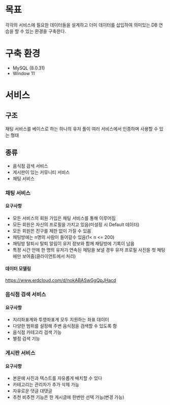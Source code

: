 # 목표
각각의 서비스에 필요한 데이터들을 설계하고 더미 데이터를 삽입하여 의미있는 DB 연습을 할 수 있는 환경을 구축한다. 

# 구축 환경
- MySQL (8.0.31)
- Window 11

# 서비스
## 구조
채팅 서비스를 베이스로 하는 하나의 유저 풀이 여러 서비스에서 인증하며 사용할 수 있는 형태

## 종류
- 음식점 검색 서비스
- 게시판이 있는 커뮤니티 서비스
- 채팅 서비스

### 채팅 서비스
#### 요구사항
- 모든 서비스의 회원 가입은 채팅 서비스를 통해 이루어짐
- 모든 회원은 자신의 프로필을 가지고 있음(미설정 시 Default 데이터)
- 모든 회원은 친구를 제한 없이 가질 수 있음
- 채팅방에는 n명의 사람이 들어갈수 있음(1< n <= 200)
- 채팅방 탈퇴시 탈퇴 알림이 유저 정보와 함께 채팅방에 기록이 남음
- 특정 시간 안에 한 명의 유저가 연속된 채팅을 보낼 경우 유저 프로필 사진을 첫 채팅에만 보여줌(클라이언트에서 처리)

#### 데이터 모델링
https://www.erdcloud.com/d/nokABASwGgQpJHacd

### 음식점 검색 서비스
#### 요구사항
- 지리좌표계와 투영좌표계 모두 지원하는 좌표 데이터
- 다양한 범위를 설정해 주변 음식점을 검색할 수 있도록 함
- 음식점 카테고리 검색 기능
- 별점 검색 기능


### 게시판 서비스
#### 요구사항
- 본문에 사진과 텍스트를 자유롭게 배치할 수 있다
- 카테고리는 관리자가 추가 삭제 가능
- 자유로운 댓글 대댓글
- 추천 비추천 기능은 한 게시글에 한번만 선택 가능(변경 가능)